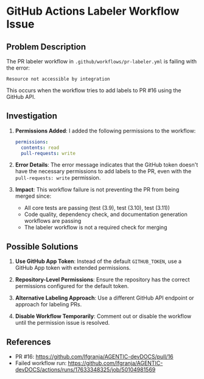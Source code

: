 # GitHub Actions Labeler Workflow Issue

## Problem Description

The PR labeler workflow in `.github/workflows/pr-labeler.yml` is failing with the error:
```
Resource not accessible by integration
```

This occurs when the workflow tries to add labels to PR #16 using the GitHub API.

## Investigation

1. **Permissions Added**: I added the following permissions to the workflow:
   ```yaml
   permissions:
     contents: read
     pull-requests: write
   ```

2. **Error Details**: The error message indicates that the GitHub token doesn't have the necessary permissions to add labels to the PR, even with the `pull-requests: write` permission.

3. **Impact**: This workflow failure is not preventing the PR from being merged since:
   - All core tests are passing (test (3.9), test (3.10), test (3.11))
   - Code quality, dependency check, and documentation generation workflows are passing
   - The labeler workflow is not a required check for merging

## Possible Solutions

1. **Use GitHub App Token**: Instead of the default `GITHUB_TOKEN`, use a GitHub App token with extended permissions.

2. **Repository-Level Permissions**: Ensure the repository has the correct permissions configured for the default token.

3. **Alternative Labeling Approach**: Use a different GitHub API endpoint or approach for labeling PRs.

4. **Disable Workflow Temporarily**: Comment out or disable the workflow until the permission issue is resolved.

## References

- PR #16: https://github.com/lfgranja/AGENTIC-devDOCS/pull/16
- Failed workflow run: https://github.com/lfgranja/AGENTIC-devDOCS/actions/runs/17633348325/job/50104981569